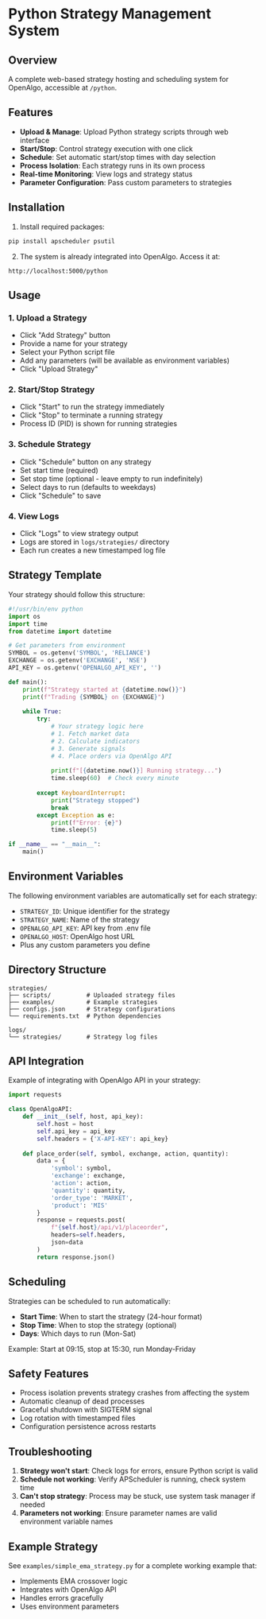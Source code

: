 # Python Strategy Management System

## Overview
A complete web-based strategy hosting and scheduling system for OpenAlgo, accessible at `/python`.

## Features
- **Upload & Manage**: Upload Python strategy scripts through web interface
- **Start/Stop**: Control strategy execution with one click
- **Schedule**: Set automatic start/stop times with day selection
- **Process Isolation**: Each strategy runs in its own process
- **Real-time Monitoring**: View logs and strategy status
- **Parameter Configuration**: Pass custom parameters to strategies

## Installation

1. Install required packages:
```bash
pip install apscheduler psutil
```

2. The system is already integrated into OpenAlgo. Access it at:
```
http://localhost:5000/python
```

## Usage

### 1. Upload a Strategy
- Click "Add Strategy" button
- Provide a name for your strategy
- Select your Python script file
- Add any parameters (will be available as environment variables)
- Click "Upload Strategy"

### 2. Start/Stop Strategy
- Click "Start" to run the strategy immediately
- Click "Stop" to terminate a running strategy
- Process ID (PID) is shown for running strategies

### 3. Schedule Strategy
- Click "Schedule" button on any strategy
- Set start time (required)
- Set stop time (optional - leave empty to run indefinitely)
- Select days to run (defaults to weekdays)
- Click "Schedule" to save

### 4. View Logs
- Click "Logs" to view strategy output
- Logs are stored in `logs/strategies/` directory
- Each run creates a new timestamped log file

## Strategy Template

Your strategy should follow this structure:

```python
#!/usr/bin/env python
import os
import time
from datetime import datetime

# Get parameters from environment
SYMBOL = os.getenv('SYMBOL', 'RELIANCE')
EXCHANGE = os.getenv('EXCHANGE', 'NSE')
API_KEY = os.getenv('OPENALGO_API_KEY', '')

def main():
    print(f"Strategy started at {datetime.now()}")
    print(f"Trading {SYMBOL} on {EXCHANGE}")
    
    while True:
        try:
            # Your strategy logic here
            # 1. Fetch market data
            # 2. Calculate indicators
            # 3. Generate signals
            # 4. Place orders via OpenAlgo API
            
            print(f"[{datetime.now()}] Running strategy...")
            time.sleep(60)  # Check every minute
            
        except KeyboardInterrupt:
            print("Strategy stopped")
            break
        except Exception as e:
            print(f"Error: {e}")
            time.sleep(5)

if __name__ == "__main__":
    main()
```

## Environment Variables

The following environment variables are automatically set for each strategy:

- `STRATEGY_ID`: Unique identifier for the strategy
- `STRATEGY_NAME`: Name of the strategy
- `OPENALGO_API_KEY`: API key from .env file
- `OPENALGO_HOST`: OpenAlgo host URL
- Plus any custom parameters you define

## Directory Structure

```
strategies/
├── scripts/          # Uploaded strategy files
├── examples/         # Example strategies
├── configs.json      # Strategy configurations
└── requirements.txt  # Python dependencies

logs/
└── strategies/       # Strategy log files
```

## API Integration

Example of integrating with OpenAlgo API in your strategy:

```python
import requests

class OpenAlgoAPI:
    def __init__(self, host, api_key):
        self.host = host
        self.api_key = api_key
        self.headers = {'X-API-KEY': api_key}
    
    def place_order(self, symbol, exchange, action, quantity):
        data = {
            'symbol': symbol,
            'exchange': exchange,
            'action': action,
            'quantity': quantity,
            'order_type': 'MARKET',
            'product': 'MIS'
        }
        response = requests.post(
            f"{self.host}/api/v1/placeorder",
            headers=self.headers,
            json=data
        )
        return response.json()
```

## Scheduling

Strategies can be scheduled to run automatically:

- **Start Time**: When to start the strategy (24-hour format)
- **Stop Time**: When to stop the strategy (optional)
- **Days**: Which days to run (Mon-Sat)

Example: Start at 09:15, stop at 15:30, run Monday-Friday

## Safety Features

- Process isolation prevents strategy crashes from affecting the system
- Automatic cleanup of dead processes
- Graceful shutdown with SIGTERM signal
- Log rotation with timestamped files
- Configuration persistence across restarts

## Troubleshooting

1. **Strategy won't start**: Check logs for errors, ensure Python script is valid
2. **Schedule not working**: Verify APScheduler is running, check system time
3. **Can't stop strategy**: Process may be stuck, use system task manager if needed
4. **Parameters not working**: Ensure parameter names are valid environment variable names

## Example Strategy

See `examples/simple_ema_strategy.py` for a complete working example that:
- Implements EMA crossover logic
- Integrates with OpenAlgo API
- Handles errors gracefully
- Uses environment parameters
